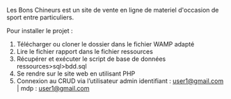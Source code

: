 Les Bons Chineurs est un site de vente en ligne de materiel d'occasion de sport entre particuliers.

Pour installer le projet :

1) Télécharger ou cloner le dossier dans le fichier WAMP adapté
2) Lire le fichier rapport dans le fichier ressources 
3) Récupérer et exécuter le script de base de données ressources>sql>bdd.sql
4) Se rendre sur le site web en utilisant PHP
5) Connexion au CRUD via l’utilisateur admin identifiant : user1@gmail.com | mdp : user1@gmail.com
